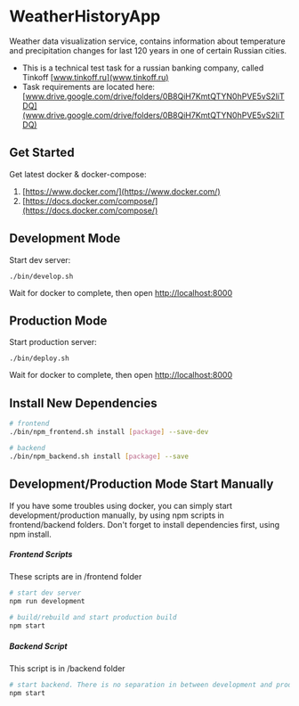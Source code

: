 # WeatherHistoryApp

Weather data visualization service, contains information about temperature and precipitation changes for last 120 years in one of certain Russian cities.

- This is a technical test task for a russian banking company, called Tinkoff [www.tinkoff.ru](www.tinkoff.ru)
- Task requirements are located here: [www.drive.google.com/drive/folders/0B8QiH7KmtQTYN0hPVE5vS2liTDQ](www.drive.google.com/drive/folders/0B8QiH7KmtQTYN0hPVE5vS2liTDQ)

## Get Started

Get latest docker & docker-compose:
1. [https://www.docker.com/](https://www.docker.com/)
2. [https://docs.docker.com/compose/](https://docs.docker.com/compose/)

## Development Mode

Start dev server:
```
./bin/develop.sh
```
Wait for docker to complete, then open [http://localhost:8000](http://localhost:8000)

## Production Mode

Start production server:
```
./bin/deploy.sh
```
Wait for docker to complete, then open [http://localhost:8000](http://localhost:8000)

## Install New Dependencies
```sh
# frontend
./bin/npm_frontend.sh install [package] --save-dev

# backend
./bin/npm_backend.sh install [package] --save
```

## Development/Production Mode Start Manually

If you have some troubles using docker, you can simply start development/production manually, by using npm scripts in frontend/backend folders. Don't forget to install dependencies first, using npm install.

##### Frontend Scripts
These scripts are in /frontend folder

```sh
# start dev server
npm run development

# build/rebuild and start production build
npm start
```

##### Backend Script
This script is in /backend folder
```sh
# start backend. There is no separation in between development and production
npm start
```